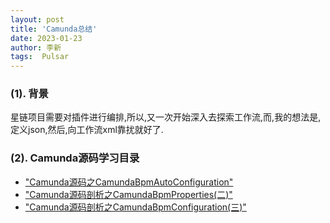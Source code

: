 ```yaml
---
layout: post
title: 'Camunda总结' 
date: 2023-01-23
author: 李新
tags:  Pulsar
---
```


### (1). 背景
星链项目需要对插件进行编排,所以,又一次开始深入去探索工作流,而,我的想法是,定义json,然后,向工作流xml靠扰就好了. 

### (2). Camunda源码学习目录
+ ["Camunda源码之CamundaBpmAutoConfiguration"](/2023/06/10/Camunda-Source-CamundaBpmAutoConfiguration.html) 
+ ["Camunda源码剖析之CamundaBpmProperties(二)"](/2023/06/10/Camunda-Source-CamundaBpmProperties.html) 
+ ["Camunda源码剖析之CamundaBpmConfiguration(三)"](/2023/06/10/Camunda-Source-CamundaBpmConfiguration.html)  